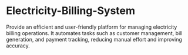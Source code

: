 # Electricity-Billing-System
Provide an efficient and user-friendly platform for managing electricity billing operations. It automates tasks such as customer management, bill generation, and payment tracking, reducing manual effort and improving accuracy.
